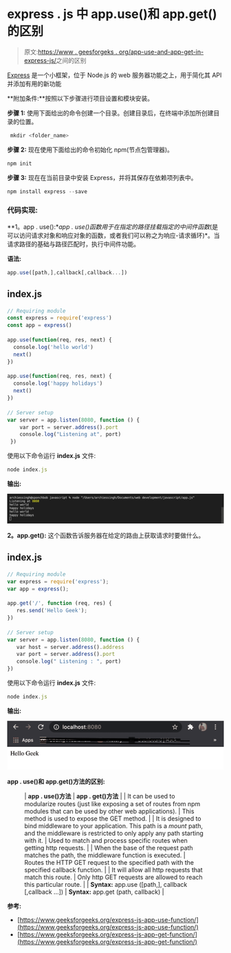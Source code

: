 # express . js 中 app.use()和 app.get()的区别

> 原文:[https://www . geesforgeks . org/app-use-and-app-get-in-express-js/](https://www.geeksforgeeks.org/difference-between-app-use-and-app-get-in-express-js/)之间的区别

[Express](https://www.geeksforgeeks.org/introduction-to-express/) 是一个小框架，位于 Node.js 的 web 服务器功能之上，用于简化其 API 并添加有用的新功能

**附加条件:**按照以下步骤进行项目设置和模块安装。

**步骤 1:** 使用下面给出的命令创建一个目录。创建目录后，在终端中添加所创建目录的位置。

```js
 mkdir <folder_name>
```

**步骤 2:** 现在使用下面给出的命令初始化 npm(节点包管理器)。

```js
npm init
```

**步骤 3:** 现在在当前目录中安装 Express，并将其保存在依赖项列表中。

```js
npm install express --save 
```

### **代码实现:**

**1。app . use():**app . use()函数用于在指定的路径挂载指定的中间件函数*(是可以访问请求对象和响应对象的函数，或者我们可以称之为响应-请求循环)*。当请求路径的基础与路径匹配时，执行中间件功能。

**语法:**

```js
app.use([path,],callback[,callback...])
```

## index.js

```js
// Requiring module
const express = require('express')
const app = express()

app.use(function(req, res, next) {
  console.log('hello world')
  next()
})

app.use(function(req, res, next) {
  console.log('happy holidays')
  next()
})

// Server setup
var server = app.listen(8080, function () {
    var port = server.address().port
    console.log("Listening at", port)
 })
```

使用以下命令运行 **index.js** 文件:

```js
node index.js
```

**输出:**

![](img/211a0ec5c63f5238cabddc8003b0791c.png)

**2。app.get():** 这个函数告诉服务器在给定的路由上获取请求时要做什么。

## index.js

```js
// Requiring module
var express = require('express');
var app = express();

app.get('/', function (req, res) {
   res.send('Hello Geek');
})

// Server setup
var server = app.listen(8080, function () {
   var host = server.address().address
   var port = server.address().port
   console.log(" Listening : ", port)
})
```

使用以下命令运行 **index.js** 文件:

```js
node index.js
```

**输出:**

![](img/ba36f096dccb72fe245094a2082721e9.png)

**app . use()和 app.get()方法的区别:**

<figure class="table">

| **app . use()方法** | **app . get()方法** |
| It can be used to modularize routes (just like exposing a set of routes from npm modules that can be used by other web applications). | This method is used to expose the GET method. |
| It is designed to bind middleware to your application. This path is a *mount* path, and the middleware is restricted to only apply any path starting with it. | Used to match and process specific routes when getting http requests. |
| When the base of the request path matches the path, the middleware function is executed. | Routes the HTTP GET request to the specified path with the specified callback function. |
| It will allow all http requests that match this route. | Only http GET requests are allowed to reach this particular route. |
| **Syntax:** app.use ([path,], callback [,callback ...]) | **Syntax:** app.get (path, callback) |

</figure>

**参考:**

*   [https://www.geeksforgeeks.org/express-js-app-use-function/](https://www.geeksforgeeks.org/express-js-app-use-function/)
*   [https://www.geeksforgeeks.org/express-js-app-get-function/](https://www.geeksforgeeks.org/express-js-app-get-function/)